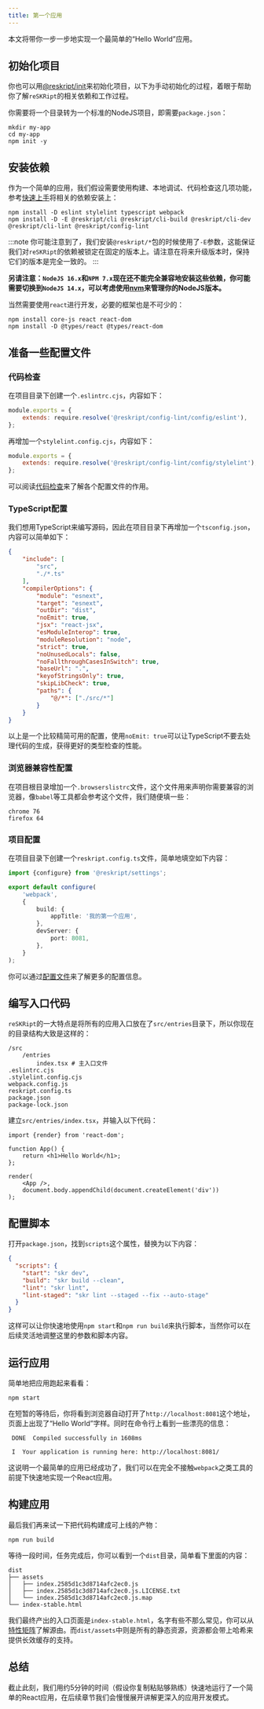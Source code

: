 ```yaml
---
title: 第一个应用
---
```


本文将带你一步一步地实现一个最简单的“Hello World”应用。

## 初始化项目

你也可以用[@reskript/init](../cli/init)来初始化项目，以下为手动初始化的过程，着眼于帮助你了解`reSKRipt`的相关依赖和工作过程。

你需要将一个目录转为一个标准的NodeJS项目，即需要`package.json`：

```shell
mkdir my-app
cd my-app
npm init -y
```

## 安装依赖

作为一个简单的应用，我们假设需要使用构建、本地调试、代码检查这几项功能，参考[快速上手](../getting-started)将相关的依赖安装上：

```shell
npm install -D eslint stylelint typescript webpack
npm install -D -E @reskript/cli @reskript/cli-build @reskript/cli-dev @reskript/cli-lint @reskript/config-lint
```

:::note
你可能注意到了，我们安装`@reskript/*`包的时候使用了`-E`参数，这能保证我们对`reSKRipt`的依赖被锁定在固定的版本上。请注意在将来升级版本时，保持它们的版本是完全一致的。
:::

**另请注意：`NodeJS 16.x`和`NPM 7.x`现在还不能完全兼容地安装这些依赖，你可能需要切换到`NodeJS 14.x`，可以考虑使用[nvm](https://github.com/nvm-sh/nvm)来管理你的NodeJS版本。**

当然需要使用`react`进行开发，必要的框架也是不可少的：

```shell
npm install core-js react react-dom
npm install -D @types/react @types/react-dom
```

## 准备一些配置文件

### 代码检查

在项目目录下创建一个`.eslintrc.cjs`，内容如下：

```js
module.exports = {
    extends: require.resolve('@reskript/config-lint/config/eslint'),
};
```

再增加一个`stylelint.config.cjs`，内容如下：

```js
module.exports = {
    extends: require.resolve('@reskript/config-lint/config/stylelint'),
};
```

可以阅读[代码检查](../cli/lint)来了解各个配置文件的作用。

### TypeScript配置

我们想用TypeScript来编写源码，因此在项目目录下再增加一个`tsconfig.json`，内容可以简单如下：

```json
{
    "include": [
        "src",
        "./*.ts"
    ],
    "compilerOptions": {
        "module": "esnext",
        "target": "esnext",
        "outDir": "dist",
        "noEmit": true,
        "jsx": "react-jsx",
        "esModuleInterop": true,
        "moduleResolution": "node",
        "strict": true,
        "noUnusedLocals": false,
        "noFallthroughCasesInSwitch": true,
        "baseUrl": ".",
        "keyofStringsOnly": true,
        "skipLibCheck": true,
        "paths": {
            "@/*": ["./src/*"]
        }
    }
}
```
以上是一个比较精简可用的配置，使用`noEmit: true`可以让TypeScript不要去处理代码的生成，获得更好的类型检查的性能。

### 浏览器兼容性配置

在项目根目录增加一个`.browserslistrc`文件，这个文件用来声明你需要兼容的浏览器，像`babel`等工具都会参考这个文件，我们随便填一些：

```
chrome 76
firefox 64
```

### 项目配置

在项目目录下创建一个`reskript.config.ts`文件，简单地填空如下内容：

```ts
import {configure} from '@reskript/settings';

export default configure(
    'webpack',
    {
        build: {
            appTitle: '我的第一个应用',
        },
        devServer: {
            port: 8081,
        },
    }
);
```

你可以通过[配置文件](../settings/setting)来了解更多的配置信息。

## 编写入口代码

`reSKRipt`的一大特点是将所有的应用入口放在了`src/entries`目录下，所以你现在的目录结构大致是这样的：

```
/src
    /entries
        index.tsx # 主入口文件
.eslintrc.cjs
.stylelint.config.cjs
webpack.config.js
reskript.config.ts
package.json
package-lock.json
```

建立`src/entries/index.tsx`，并输入以下代码：

```tsx
import {render} from 'react-dom';

function App() {
    return <h1>Hello World</h1>;
};

render(
    <App />,
    document.body.appendChild(document.createElement('div'))
);
```

## 配置脚本

打开`package.json`，找到`scripts`这个属性，替换为以下内容：

```json
{
  "scripts": {
    "start": "skr dev",
    "build": "skr build --clean",
    "lint": "skr lint",
    "lint-staged": "skr lint --staged --fix --auto-stage"
  }
}
```

这样可以让你快速地使用`npm start`和`npm run build`来执行脚本，当然你可以在后续灵活地调整这里的参数和脚本内容。

## 运行应用

简单地把应用跑起来看看：

```shell
npm start
```

在短暂的等待后，你将看到浏览器自动打开了`http://localhost:8081`这个地址，页面上出现了“Hello World”字样。同时在命令行上看到一些漂亮的信息：

```shell
 DONE  Compiled successfully in 1608ms

 I  Your application is running here: http://localhost:8081/
```

这说明一个最简单的应用已经成功了，我们可以在完全不接触`webpack`之类工具的前提下快速地实现一个React应用。

## 构建应用

最后我们再来试一下把代码构建成可上线的产物：

```shell
npm run build
```

等待一段时间，任务完成后，你可以看到一个`dist`目录，简单看下里面的内容：

```
dist
├── assets
│   ├── index.2585d1c3d8714afc2ec0.js
│   ├── index.2585d1c3d8714afc2ec0.js.LICENSE.txt
│   └── index.2585d1c3d8714afc2ec0.js.map
└── index-stable.html
```

我们最终产出的入口页面是`index-stable.html`，名字有些不那么常见，你可以从[特性矩阵](../settings/feature-matrix)了解源由。而`dist/assets`中则是所有的静态资源，资源都会带上哈希来提供长效缓存的支持。

## 总结

截止此刻，我们用约5分钟的时间（假设你复制粘贴够熟练）快速地运行了一个简单的React应用，在后续章节我们会慢慢展开讲解更深入的应用开发模式。
